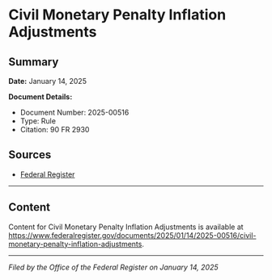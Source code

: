 # Civil Monetary Penalty Inflation Adjustments

## Summary

**Date:** January 14, 2025

**Document Details:**
- Document Number: 2025-00516
- Type: Rule
- Citation: 90 FR 2930

## Sources
- [Federal Register](https://www.federalregister.gov/documents/2025/01/14/2025-00516/civil-monetary-penalty-inflation-adjustments)

---

## Content

Content for Civil Monetary Penalty Inflation Adjustments is available at https://www.federalregister.gov/documents/2025/01/14/2025-00516/civil-monetary-penalty-inflation-adjustments.

---

*Filed by the Office of the Federal Register on January 14, 2025*
